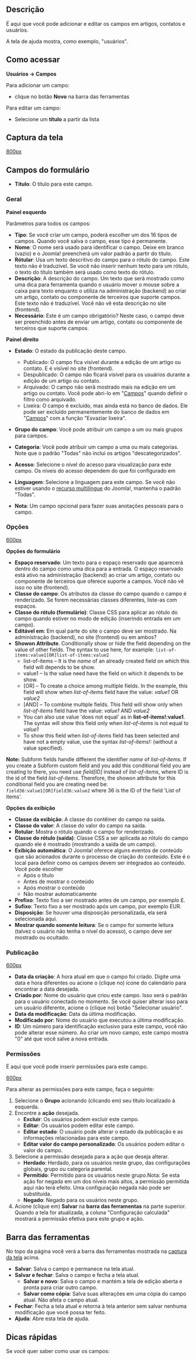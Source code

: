 <!-- Filename: Help4.x:Fields:_Edit / Display title: Ajuda4.x:Campos: Editar -->

## Descrição

É aqui que você pode adicionar e editar os campos em artigos, contatos e
usuários.

A tela de ajuda mostra, como exemplo, "usuários".

## Como acessar

**Usuários → Campos**

Para adicionar um campo:

- clique no botão **Novo** na barra das ferramentas

Para editar um campo:

- Selecione um **título** a partir da lista

## Captura da tela

<a
href="https://docs.joomla.org/index.php?title=Special:Upload&amp;wpDestFile=Help-4x-Fields-Edit-screen-pt-br.png"
class="new" title="File:Help-4x-Fields-Edit-screen-pt-br.png">800px</a>

## Campos do formulário

- **Título**: O título para este campo.

### Geral

**Painel esquerdo**

Parâmetros para todos os campos:

- **Tipo**: Se você criar um campo, poderá escolher um dos 16 tipos de
  campos. Quando você salva o campo, esse tipo é permanente.
- **Nome**: O nome será usado para identificar o campo. Deixe em branco
  (vazio) e o Joomla! preencherá um valor padrão a partir do título.
- **Rótular**: Usa um texto descritivo do campo para o rótulo do campo.
  Este texto não é traduzível. Se você não inserir nenhum texto para um
  rótulo, o texto do título também será usado como texto do rótulo.
- **Descrição**: A descrição do campo. Um texto que será mostrado como
  uma dica para ferramenta quando o usuário mover o mouse sobre a caixa
  para texto enquanto o utiliza na administração (backend) ao criar um
  artigo, contato ou componente de terceiros que suporte campos. Este
  texto não é traduzível. Você não vê esta descrição no site (frontend).
- **Necessário**: Este é um campo obrigatório? Neste caso, o campo deve
  ser preenchido antes de enviar um artigo, contato ou componente de
  terceiros que suporte campos.

**Painel direito**

- **Estado**: O estado da publicação deste campo.
  - Publicado: O campo fica visível durante a edição de um artigo ou
    contato. E é visível no site (frontend).
  - Despublicado: O campo não ficará visível para os usuários durante a
    edição de um artigo ou contato.
  - Arquivado: O campo não serã mostrado mais na edição em um artigo ou
    contato. Você pode abri-lo em "<a
    href="https://docs.joomla.org/index.php?title=Help4.x:Fields/pt-br&amp;action=edit&amp;redlink=1"
    class="new"
    title="Help4.x:Fields/pt-br (page does not exist)">Campos</a>"
    quando definir o filtro como arquivado.
  - Lixeira: O campo é excluído, mas ainda está no banco de dados. Ele
    pode ser excluído permanentemente do banco de dados em "<a
    href="https://docs.joomla.org/index.php?title=Help4.x:Fields/pt-br&amp;action=edit&amp;redlink=1"
    class="new"
    title="Help4.x:Fields/pt-br (page does not exist)">Campos</a>" com a
    função "Esvaziar lixeira".
- **Grupo do campo**: Você pode atribuir um campo a um ou mais grupos
  para campos.
- **Categoria**: Você pode atribuir um campo a uma ou mais categorias.
  Note que o padrão "Todas" não inclui os artigos "descategorizados".
- **Acesso**: Selecione o nível do acesso para visualização para este
  campo. Os níveis do acesso dependem do que foi configurado em

- **Linguagem**: Selecione a linguagem para este campo. Se você não
  estiver usando o <a
  href="https://docs.joomla.org/index.php?title=Help4.x:Extensions:_Languages/pt-br&amp;action=edit&amp;redlink=1"
  class="new"
  title="Help4.x:Extensions: Languages/pt-br (page does not exist)">recurso
  multilíngue</a> do Joomla!, mantenha o padrão "Todas".
- **Nota**: Um campo opcional para fazer suas anotações pessoais para o
  campo.

### Opções

<a
href="https://docs.joomla.org/index.php?title=Special:Upload&amp;wpDestFile=Help-4x-Fields-Edit-options-subscreen-pt-br.png"
class="new"
title="File:Help-4x-Fields-Edit-options-subscreen-pt-br.png">600px</a>

**Opções do formulário**

- **Espaço reservado**: Um texto para o espaço reservado que aparecerá
  dentro do campo como uma dica para a entrada. O espaço reservado está
  ativo na administração (backend) ao criar um artigo, contato ou
  componente de terceiros que oferece suporte a campos. Você não vê isso
  no site (frontend).
- **Classe do campo**: Os atributos da classe do campo quando o campo é
  renderizado. Se forem necessárias classes diferentes, liste-as com
  espaços.
- **Classe do rótulo (formulário)**: Classe CSS para aplicar ao rótulo
  do campo quando estiver no modo de edição (inserindo entrada em um
  campo).
- **Editável em**: Em qual parte do site o campo deve ser mostrado. Na
  administração (backend), no site (frontend) ou em ambos?
- **Showon Attribute**. Conditionally show or hide the field depending
  on the value of other fields. The syntax to use here, for example:
  `list-of-items:value1[OR]list-of-items:value2`
  - list-of-items – It is the *name* of an already created field on
    which this field will depends to be show.
  - value1 – Is the value need have the field on which it depends to be
    show.
  - \[OR\] – To create a choice among multiple fields. In the example,
    this field will show when *list-of-items* field have the value:
    *value1* OR *value2*
  - \[AND\] – To combine multiple fields. This field will show only when
    *list-of-items* field have the value: *value1* AND *value2*
  - You can also use value 'does not equal' as in
    **list-of-items!:value1**. The syntax will show this field only when
    *list-of-items* is not equal to *value1*
  - To show this field when *list-of-items* field has been selected and
    have not a empty value, use the syntax *list-of-items!:* (without a
    value specified).

**Note:** Subform fields handle different the identifier *name* of
*list-of-items*. If you create a Subform custom field and you add this
conditional field you are creating to there, you need use *field\[ID\]*
instead of *list-of-items*, where ID is the id of the field
*list-of-items*. Therefore, the showon attribute for this conditional
field you are creating need be: `field36:value1[OR]field36:value2` where
36 is the ID of the field 'List of items'.

**Opções da exibição**

- **Classe da exibição**: A classe do contêiner do campo na saída.
- **Classe do valor**: A classe do valor do campo na saída.
- **Rotular**: Mostra o rótulo quando o campo for renderizado.
- **Classe do rótulo (saída)**: Classe CSS a ser aplicada ao rótulo do
  campo quando ele é mostrado (mostrando a saída de um campo).
- **Exibição automática**: O Joomla! oferece alguns eventos de conteúdo
  que são acionados durante o processo de criação do conteúdo. Este é o
  local para definir como os campos devem ser integrados ao conteúdo.
  Você pode escolher
  - Após o título
  - Antes de mostrar o conteúdo
  - Após mostrar o conteúdo
  - Não mostrar automaticamente
- **Prefixo**: Texto fixo a ser mostrado antes de um campo, por exemplo
  £.
- **Sufixo**: Texto fixo a ser mostrado após um campo, por exemplo EUR.
- **Disposição**: Se houver uma disposição personalizada, ela será
  selecionada aqui.
- **Mostrar quando somente leitura**: Se o campo for somente leitura
  (talvez o usuário não tenha o nível do acesso), o campo deve ser
  mostrado ou ocultado.

### Publicação

<a
href="https://docs.joomla.org/index.php?title=Special:Upload&amp;wpDestFile=Help-4x-Fields-Edit-publishing-subscreen-pt-br.png"
class="new"
title="File:Help-4x-Fields-Edit-publishing-subscreen-pt-br.png">600px</a>

- **Data da criação**: A hora atual em que o campo foi criado. Digite
  uma data e hora diferentes ou acione o (clique no) ícone do calendário
  para encontrar a data desejada.
- **Criado por**: Nome do usuário que criou este campo. Isso será o
  padrão para o usuário conectado no momento. Se você quiser alterar
  isso para um usuário diferente, acione o (clique no) botão "Selecionar
  usuário".
- **Data da modificação**: Data da última modificação.
- **Modificado por**: Nome do usuário que executou a última modificação.
- **ID**: Um número para identificação exclusivo para este campo, você
  não pode alterar esse número. Ao criar um novo campo, este campo
  mostra "0" até que você salve a nova entrada.

### Permissões

É aqui que você pode inserir permissões para este campo.

<a
href="https://docs.joomla.org/index.php?title=Special:Upload&amp;wpDestFile=Help-4x-Fields-Edit-permissions-subscreen-pt-br.png"
class="new"
title="File:Help-4x-Fields-Edit-permissions-subscreen-pt-br.png">600px</a>

Para alterar as permissões para este campo, faça o seguinte:

1.  Selecione o **Grupo** acionando (clicando em) seu título localizado
    à esquerda.
2.  Encontre a **ação** desejada.
    - **Excluir**: Os usuários podem excluir este campo.
    - **Editar**: Os usuários podem editar este campo.
    - **Editar estado**: O usuário pode alterar o estado da publicação e
      as informações relacionadas para este campo.
    - **Editar valor do campo personalizado**: Os usuários podem editar
      o valor do campo.
3.  Selecione a permissão desejada para a ação que deseja alterar.
    - **Herdado**: Herdado, para os usuários neste grupo, das
      configurações
      globais,
      grupo ou categoria parental.
    - **Permitido**: Permitido para os usuários neste grupo.Nota: Se
      esta ação for negada em um dos níveis mais altos, a permissão
      permitida aqui não terá efeito. Uma configuração negada não pode
      ser substituída.
    - **Negado**: Negado para os usuários neste grupo.
4.  Acione (clique em) **Salvar** na **barra das ferramentas** na parte
    superior. Quando a tela for atualizada, a coluna "Configuração
    calculada" mostrará a permissão efetiva para este grupo e ação.

## Barra das ferramentas

No topo da página você verá a barra das ferramentas mostrada na [captura
da tela](#screenshot) acima.

- **Salvar**: Salva o campo e permanece na tela atual.
- **Salvar e fechar**: Salva o campo e fecha a tela atual.
  - **Salvar e novo**: Salva o campo e mantém a tela de edição aberta e
    pronta para criar outro campo.
  - **Salvar como cópia**: Salva suas alterações em uma cópia do campo
    atual. Não afeta o campo atual.
- **Fechar**: Fecha a tela atual e retorna à tela anterior sem salvar
  nenhuma modificação que você possa ter feito.
- **Ajuda**: Abre esta tela de ajuda.

## Dicas rápidas

Se você quer saber como usar os campos:

